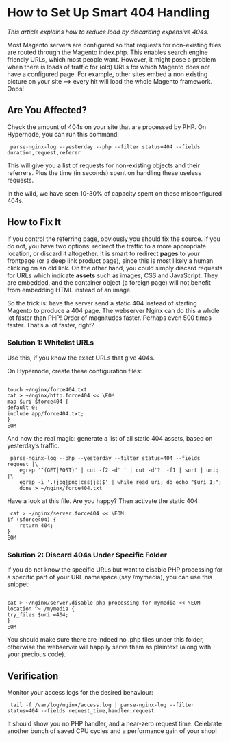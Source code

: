 <!-- source: https://support.hypernode.com/en/best-practices/performance/how-to-set-up-smart-404-handling/ -->
# How to Set Up Smart 404 Handling

*This article explains how to reduce load by discarding expensive 404s.*

Most Magento servers are configured so that requests for non-existing files are routed through the Magento index.php. This enables search engine friendly URLs, which most people want. However, it might pose a problem when there is loads of traffic for (old) URLs for which Magento does not have a configured page. For example, other sites embed a non existing picture on your site ==> every hit will load the whole Magento framework. Oops!


Are You Affected?
-----------------

Check the amount of 404s on your site that are processed by PHP. On Hypernode, you can run this command:

```nginx
 parse-nginx-log --yesterday --php --filter status=404 --fields duration,request,referer
```
This will give you a list of requests for non-existing objects and their referrers. Plus the time (in seconds) spent on handling these useless requests.

In the wild, we have seen 10-30% of capacity spent on these misconfigured 404s.

How to Fix It
-------------

If you control the referring page, obviously you should fix the source. If you do not, you have two options: redirect the traffic to a more appropriate location, or discard it altogether. It is smart to redirect **pages** to your frontpage (or a deep link product page), since this is most likely a human clicking on an old link. On the other hand, you could simply discard requests for URLs which indicate **assets** such as images, CSS and JavaScript. They are embedded, and the container object (a foreign page) will not benefit from embedding HTML instead of an image.

So the trick is: have the server send a static 404 instead of starting Magento to produce a 404 page. The webserver Nginx can do this a whole lot faster than PHP! Order of magnitudes faster. Perhaps even 500 times faster. That’s a lot faster, right?

### Solution 1: Whitelist URLs

Use this, if you know the exact URLs that give 404s.

On Hypernode, create these configuration files:

```nginx

touch ~/nginx/force404.txt
cat > ~/nginx/http.force404 << \EOM
map $uri $force404 {
default 0;
include app/force404.txt;
}
EOM

```
And now the real magic: generate a list of all static 404 assets, based on yesterday’s traffic.

```nginx
 parse-nginx-log --php --yesterday --filter status=404 --fields request |\
    egrep '^(GET|POST)' | cut -f2 -d' ' | cut -d'?' -f1 | sort | uniq |\
    egrep -i '.(jpg|png|css|js)$' | while read uri; do echo "$uri 1;";
    done > ~/nginx/force404.txt
```
Have a look at this file. Are you happy? Then activate the static 404:

```nginx
 cat > ~/nginx/server.force404 << \EOM
if ($force404) {
    return 404;
}
EOM

```
### Solution 2: Discard 404s Under Specific Folder

If you do not know the specific URLs but want to disable PHP processing for a specific part of your URL namespace (say /mymedia), you can use this snippet:

```nginx

cat > ~/nginx/server.disable-php-processing-for-mymedia << \EOM
location ^~ /mymedia {
try_files $uri =404;
}
EOM

```
You should make sure there are indeed no .php files under this folder, otherwise the webserver will happily serve them as plaintext (along with your precious code).

Verification
------------

Monitor your access logs for the desired behaviour:

```nginx
 tail -f /var/log/nginx/access.log | parse-nginx-log --filter status=404 --fields request_time,handler,request
```
It should show you no PHP handler, and a near-zero request time. Celebrate another bunch of saved CPU cycles and a performance gain of your shop!
